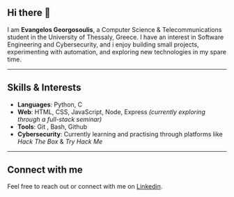 ## Hi there 👋

<!--
**egeorgosoulis/egeorgosoulis** is a ✨ _special_ ✨ repository because its `README.md` (this file) appears on your GitHub profile.

Here are some ideas to get you started:

- 🔭 I’m currently working on ...
- 🌱 I’m currently learning ...
- 👯 I’m looking to collaborate on ...
- 🤔 I’m looking for help with ...
- 💬 Ask me about ...
- 📫 How to reach me: ...
- 😄 Pronouns: ...
- ⚡ Fun fact: ...
-->
I am **Evangelos Georgosoulis**, a Computer Science & Telecommunications student in the University of Thessaly, Greece. I have an interest in Software Engineering and Cybersecurity, and i enjoy building small projects, experimenting with automation, and exploring new technologies in my spare time.

---

## Skills & Interests

- **Languages**: Python, C
- **Web**: HTML, CSS, JavaScript, Node, Express *(currently exploring through a full-stack seminar)*
- **Tools**: Git , Bash, Github
- **Cybersecurity**: Currently learning and practising through platforms like *Hack The Box* & *Try Hack Me*

---

## Connect with me

Feel free to reach out or connect with me on [Linkedin](https://www.linkedin.com/in/evangelos-georgosoulis/).
